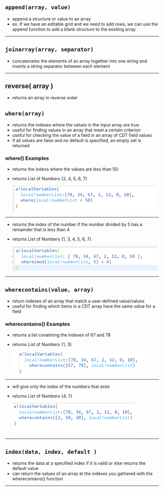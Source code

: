 

## `append(array, value)`
- append a structure or value to an array
- ex. If we have an editable grid and we need to add rows, we can use the append function to add a blank structure to the exsiting array

---

## `joinarray(array, separator)`
- concatenates the elements of an array together into one string and inserts a string separator between each element

---

## reverse( array )
- returns an array in reverse order

## `where(array)`
- returns the indexes where the values in the input array are true
- useful for finding values in an array that meet a certain criterion
- useful for checking the value of a field in an array of CDT field values
- if all values are false and no default is specified, an empty set is returned
### where() Examples
- returns the indexs where the values are less than 50: 
- returns List of Numbers {2, 4, 5, 6, 7}

    ![where() example](../images/where1.png)
---
- returns the index of the number if the number divided by 5 has a remainder that is less than 4
- returns List of Numbers {1, 3, 4, 5, 6, 7}

    ![where() with mod() example](../images/wherewithmod2.png)
    
---

## `wherecontains(value, array)`
- return indexes of an array that match a user-defined value/values
- useful for finding which items in a CDT array have the same value for a field

### wherecontains() Examples
- returns a list conatining the indexes of 67 and 78
- returns List of Numbers {1, 3}

    ![wherecontains() example](../images/wherecontains1.png)
---
- will give only the index of the numbers that exist
- returns List of Numbers {4, 7}

    ![wherecontains() example](../images/wherecontains2.png)

---

## `index(data, index, default )`
- returns the data at a specified index if it is valid or else returns the default value
- can return the values of an array at the indexes you gathered with the wherecontains() function

---